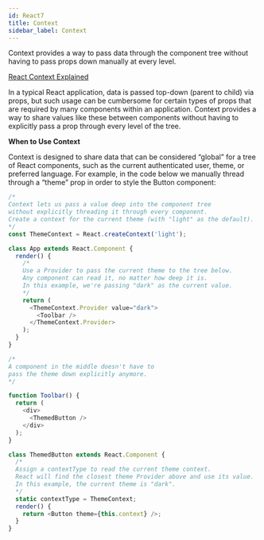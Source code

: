 ```yaml
---
id: React7
title: Context
sidebar_label: Context
---
```


Context provides a way to pass data through the component tree without having to pass props down manually at every level.

[React Context Explained](https://www.youtube.com/watch?v=rFnfvhtrNbQ)

In a typical React application, data is passed top-down (parent to child) via props, but such usage can be cumbersome for certain types of props that are required by many components within an application. Context provides a way to share values like these between components without having to explicitly pass a prop through every level of the tree.

**When to Use Context**

Context is designed to share data that can be considered “global” for a tree of React components, such as the current authenticated user, theme, or preferred language. For example, in the code below we manually thread through a “theme” prop in order to style the Button component:

```js title="Example"
/* 
Context lets us pass a value deep into the component tree
without explicitly threading it through every component.
Create a context for the current theme (with "light" as the default).
*/
const ThemeContext = React.createContext('light');

class App extends React.Component {
  render() {
    /*
    Use a Provider to pass the current theme to the tree below.
    Any component can read it, no matter how deep it is.
    In this example, we're passing "dark" as the current value.
    */
    return (
      <ThemeContext.Provider value="dark">
        <Toolbar />
      </ThemeContext.Provider>
    );
  }
}

/*
A component in the middle doesn't have to
pass the theme down explicitly anymore.
*/

function Toolbar() {
  return (
    <div>
      <ThemedButton />
    </div>
  );
}

class ThemedButton extends React.Component {
  /*
  Assign a contextType to read the current theme context.
  React will find the closest theme Provider above and use its value.
  In this example, the current theme is "dark".
  */
  static contextType = ThemeContext;
  render() {
    return <Button theme={this.context} />;
  }
}
```
